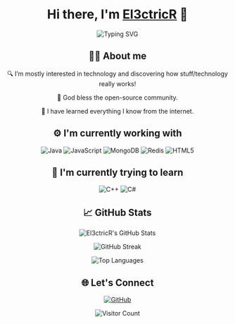 <h1 align="center">Hi there, I'm <a href="https://github.com/El3ctricR">El3ctricR</a> 👋</h1>

<p align="center">
  <img src="https://readme-typing-svg.demolab.com?font=Fira+Code&pause=1000&center=true&vCenter=true&width=435&lines=Welcome+to+my+GitHub+Profile!" alt="Typing SVG" />
</p>

<h2 align="center">👨‍💻 About me</h2>
  
<p align="center">🔍 I’m mostly interested in technology and discovering how stuff/technology really works!</p>

<p align="center">🙌 God bless the open-source community.</p>

<p align="center">🌱 I have learned everything I know from the internet.</p>



<h2 align="center">⚙️ I'm currently working with</h2>

<p align="center">
  <img src="https://img.shields.io/badge/Code-Java-orange?logo=java&logoColor=white" alt="Java" />
  <img src="https://img.shields.io/badge/Code-JavaScript-yellow?logo=javascript&logoColor=black" alt="JavaScript" />
  <img src="https://img.shields.io/badge/Database-MongoDB-green?logo=mongodb&logoColor=white" alt="MongoDB" />
  <img src="https://img.shields.io/badge/Database-Redis-red?logo=redis&logoColor=white" alt="Redis" />
  <img src="https://img.shields.io/badge/Frontend-HTML5-orange?logo=html5&logoColor=white" alt="HTML5" />
</p>



<h2 align="center">📖 I'm currently trying to learn</h2>

<p align="center">
  <img src="https://img.shields.io/badge/Code-C++-blue?logo=c%2B%2B&logoColor=white" alt="C++" />
  <img src="https://img.shields.io/badge/Code-C%23-purple?logo=c-sharp&logoColor=white" alt="C#" />
</p>



<h2 align="center">📈 GitHub Stats</h2>

<p align="center">
  <img src="https://github-readme-stats.vercel.app/api?username=El3ctricR&show_icons=true&theme=algolia&hide_border=true" alt="El3ctricR's GitHub Stats" />
</p>

<p align="center">
  <img src="https://github-readme-streak-stats.herokuapp.com/?user=El3ctricR&theme=algolia&hide_border=true" alt="GitHub Streak" />
</p>

<p align="center">
  <img src="https://github-readme-stats.vercel.app/api/top-langs/?username=El3ctricR&layout=compact&theme=algolia&hide_border=true" alt="Top Languages" />
</p>



<h2 align="center">🌐 Let's Connect</h2>

<p align="center">
  <a href="https://github.com/El3ctricR">
    <img src="https://img.shields.io/github/followers/El3ctricR?label=Follow&style=social" alt="GitHub" />
  </a>
</p>

<p align="center">
  <img src="https://visitor-badge.laobi.icu/badge?page_id=El3ctricR.El3ctricR" alt="Visitor Count" />
</p>
